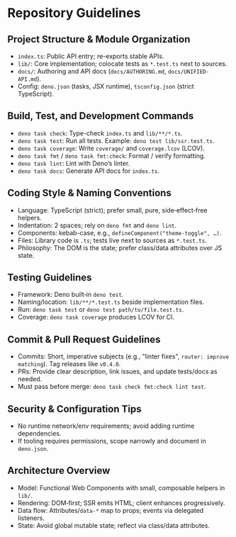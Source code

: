 # Repository Guidelines

## Project Structure & Module Organization
- `index.ts`: Public API entry; re-exports stable APIs.
- `lib/`: Core implementation; colocate tests as `*.test.ts` next to sources.
- `docs/`: Authoring and API docs (`docs/AUTHORING.md`, `docs/UNIFIED-API.md`).
- Config: `deno.json` (tasks, JSX runtime), `tsconfig.json` (strict TypeScript).

## Build, Test, and Development Commands
- `deno task check`: Type-check `index.ts` and `lib/**/*.ts`.
- `deno task test`: Run all tests. Example: `deno test lib/ssr.test.ts`.
- `deno task coverage`: Write `coverage/` and `coverage.lcov` (LCOV).
- `deno task fmt` / `deno task fmt:check`: Format / verify formatting.
- `deno task lint`: Lint with Deno’s linter.
- `deno task docs`: Generate API docs for `index.ts`.

## Coding Style & Naming Conventions
- Language: TypeScript (strict); prefer small, pure, side‑effect‑free helpers.
- Indentation: 2 spaces; rely on `deno fmt` and `deno lint`.
- Components: kebab-case, e.g., `defineComponent("theme-toggle", …)`.
- Files: Library code is `.ts`; tests live next to sources as `*.test.ts`.
- Philosophy: The DOM is the state; prefer class/data attributes over JS state.

## Testing Guidelines
- Framework: Deno built‑in `deno test`.
- Naming/location: `lib/**/*.test.ts` beside implementation files.
- Run: `deno task test` or `deno test path/to/file.test.ts`.
- Coverage: `deno task coverage` produces LCOV for CI.

## Commit & Pull Request Guidelines
- Commits: Short, imperative subjects (e.g., "linter fixes", `router: improve matching`). Tag releases like `v0.4.0`.
- PRs: Provide clear description, link issues, and update tests/docs as needed.
- Must pass before merge: `deno task check fmt:check lint test`.

## Security & Configuration Tips
- No runtime network/env requirements; avoid adding runtime dependencies.
- If tooling requires permissions, scope narrowly and document in `deno.json`.

## Architecture Overview
- Model: Functional Web Components with small, composable helpers in `lib/`.
- Rendering: DOM‑first; SSR emits HTML; client enhances progressively.
- Data flow: Attributes/`data-*` map to props; events via delegated listeners.
- State: Avoid global mutable state; reflect via class/data attributes.

